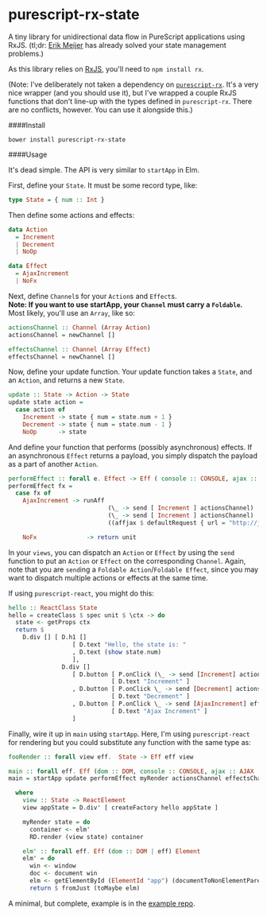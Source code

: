 # purescript-rx-state

A tiny library for unidirectional data flow in PureScript applications using RxJS.  (tl;dr: [Erik Meijer](https://en.wikipedia.org/wiki/Erik_Meijer_(computer_scientist)) has already solved your state management problems.)

As this library relies on [RxJS](https://github.com/Reactive-Extensions/RxJS), you'll need to `npm install rx`.

(Note:  I've deliberately not taken a dependency on [`purescript-rx`](https://github.com/anttih/purescript-rx).  It's a very nice wrapper (and you should use it), but I've wrapped a couple RxJS functions that don't line-up with the types defined in `purescript-rx`.  There are no conflicts, however.  You can use it alongside this.)

####Install

`bower install purescript-rx-state`

####Usage

It's dead simple.  The API is very similar to `startApp` in Elm.

First, define your `State`.  It must be some record type, like:

```purescript
type State = { num :: Int }
```
Then define some actions and effects:

```purescript
data Action
  = Increment
  | Decrement
  | NoOp

data Effect
  = AjaxIncrement
  | NoFx
```

Next, define `Channel`s for your `Action`s and `Effect`s.  
**Note: If you want to use startApp, your `Channel` must carry a `Foldable`.**  Most likely, you'll use an `Array`, like so:

```purescript
actionsChannel :: Channel (Array Action)
actionsChannel = newChannel []

effectsChannel :: Channel (Array Effect)
effectsChannel = newChannel []
```

Now, define your update function.  Your update function takes a `State`, and an `Action`, and returns a new `State`.

```purescript
update :: State -> Action -> State
update state action =
  case action of
    Increment -> state { num = state.num + 1 }
    Decrement -> state { num = state.num - 1 }
    NoOp      -> state
```

And define your function that performs (possibly asynchronous) effects.  If an asynchronous `Effect` returns a payload, you simply dispatch the payload as a part of another `Action`.

```purescript
performEffect :: forall e. Effect -> Eff ( console :: CONSOLE, ajax :: AJAX | e) Unit
performEffect fx =
  case fx of
    AjaxIncrement -> runAff
                            (\_ -> send [ Increment ] actionsChannel)
                            (\_ -> send [ Increment ] actionsChannel)
                            ((affjax $ defaultRequest { url = "http://jsonplaceholder.typicode.com/posts/1", method = GET })

    NoFx              -> return unit
```


In your `views`, you can dispatch an `Action` or `Effect` by using the `send` function to put an `Action` or `Effect` on the corresponding `Channel`.  Again, note that you are `send`ing a `Foldable Action`/`Foldable Effect`, since you may want to dispatch multiple actions or effects at the same time.

If using `purescript-react`, you might do this:

```purescript
hello :: ReactClass State
hello = createClass $ spec unit $ \ctx -> do
  state <- getProps ctx
  return $
    D.div [] [ D.h1 []
                  [ D.text "Hello, the state is: "
                  , D.text (show state.num)
                  ],
               D.div []
                  [ D.button [ P.onClick (\_ -> send [Increment] actionsChannel) ]
                             [ D.text "Increment" ]
                  , D.button [ P.onClick \_ -> send [Decrement] actionsChannel ]
                             [ D.text "Decrement" ]
                  , D.button [ P.onClick \_ -> send [AjaxIncrement] effectsChannel ]
                             [ D.text "Ajax Increment" ]
                  ]
```

Finally, wire it up in `main` using `startApp`.  Here, I'm using `purescript-react` for rendering but you could substitute any function with the same type as:

```purescript
fooRender :: forall view eff.  State -> Eff eff view
```

```purescript
main :: forall eff. Eff (dom :: DOM, console :: CONSOLE, ajax :: AJAX | eff ) Unit
main = startApp update performEffect myRender actionsChannel effectsChannel initState

  where
    view :: State -> ReactElement
    view appState = D.div' [ createFactory hello appState ]

    myRender state = do
      container <- elm'
      RD.render (view state) container

    elm' :: forall eff. Eff (dom :: DOM | eff) Element
    elm' = do
      win <- window
      doc <- document win
      elm <- getElementById (ElementId "app") (documentToNonElementParentNode (htmlDocumentToDocument doc))
      return $ fromJust (toMaybe elm)
```

A minimal, but complete, example is in the  [example repo](https://github.com/jasonzoladz/purescript-rx-state-react-example).
